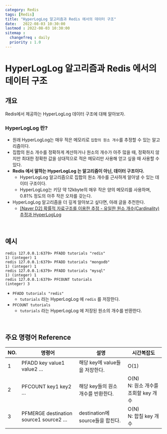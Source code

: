 ```yaml
---
category: Redis
tags: [Redis]
title: "HyperLogLog 알고리즘과 Redis 에서의 데이터 구조"
date:   2022-08-03 10:30:00 
lastmod : 2022-08-03 10:30:00
sitemap :
  changefreq : daily
  priority : 1.0
---
```


# HyperLogLog 알고리즘과 Redis 에서의 데이터 구조

## 개요

Redis에서 제공하는 HyperLogLog 데이터 구조에 대해 알아보자.

### HyperLogLog 란?

- 원래 HyperLogLog는 매우 적은 메모리로 `집합의 원소 개수`를 추정할 수 있는 알고리즘이다.
- 집합의 원소 개수를 정확하게 계산하거나 원소의 개수가 아주 많을 때, 정확하지 않지만 최대한 정확한 값을 상대적으로 적은 메모리만 사용해 얻고 싶을 때 사용할 수 있다.
- **Redis 에서 말하는 HyperLogLog 는 알고리즘이 아닌, 데이터 구조이다.**
    - HyperLogLog 알고리즘으로 집합의 원소 개수를 근사하게 알아낼 수 있는 데이터 구조이다.
    - HyperLogLog는 키당 약 12kbyte의 매우 작은 양의 메모리를 사용하며, 0.81% 정도의 아주 작은 오차를 갖는다.
- HyperLogLog 알고리즘을 더 깊게 알아보고 싶다면, 아래 글을 추천한다.
    - [[Naver D2] 확률적 자료구조를 이용한 추정 - 유일한 원소 개수(Cardinality) 추정과 HyperLogLog](https://d2.naver.com/helloworld/711301)

<br/>

## 예시

```text
redis 127.0.0.1:6379> PFADD tutorials "redis"
1) (integer) 1
redis 127.0.0.1:6379> PFADD tutorials "mongodb"
1) (integer) 1
redis 127.0.0.1:6379> PFADD tutorials "mysql"
1) (integer) 1
redis 127.0.0.1:6379> PFCOUNT tutorials
(integer) 3
```

- `PFADD tutorials "redis"`
    - `tutorials` 라는 HyperLogLog 에 `redis` 를 저장한다.
- `PFCOUNT tutorials`
    - `tutorials` 라는 HyperLogLog 에 저장된 원소의 개수를 반환한다.

<br/>

## 주요 명령어 Reference

| NO. | 명령어 | 설명 | 시간복잡도 |
| --- | --- | --- | --- |
| 1 | PFADD key value1 value2 … | 해당 key에 value들을 저장한다. | O(1) |
| 2 | PFCOUNT key1 key2 … | 해당 key들의 원소 개수를 반환한다. | O(N) <br/> N: 원소 개수를 조회할 key 개수 |
| 3 | PFMERGE destination source1 source2 … | destination에 source들을 합친다. | O(N) <br/> N: 합칠 key 개수 |